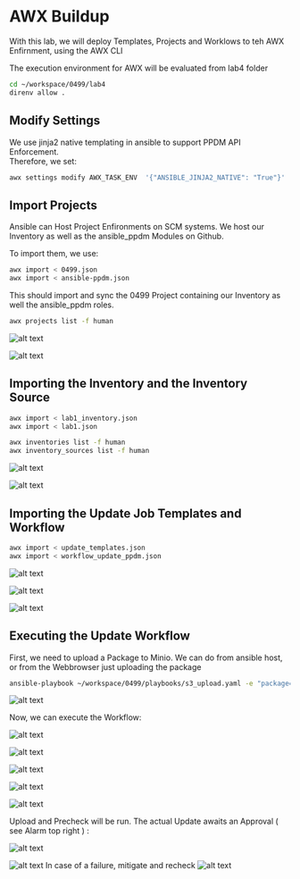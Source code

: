 # AWX Buildup
With this lab, we will deploy Templates, Projects and Worklows to teh AWX Enfirnment, using the AWX CLI  

The execution environment for AWX will be evaluated from lab4 folder

```bash
cd ~/workspace/0499/lab4
direnv allow .
```
## Modify Settings

We use jinja2 native templating in ansible to support PPDM API Enforcement.  
Therefore, we set:

```bash
awx settings modify AWX_TASK_ENV  '{"ANSIBLE_JINJA2_NATIVE": "True"}'
```

## Import Projects

Ansible can Host Project Enfironments on SCM systems. We host our Inventory as well as the ansible_ppdm Modules on Github.  

To import them, we use:

```bash
awx import < 0499.json
awx import < ansible-ppdm.json
```
This should import and sync the 0499 Project containing our Inventory as well the ansible_ppdm roles.


```bash
awx projects list -f human
```

![alt text](image.png)

![alt text](image-1.png)


## Importing the Inventory and the Inventory Source 


```bash
awx import < lab1_inventory.json
awx import < lab1.json
```

```bash
awx inventories list -f human
awx inventory_sources list -f human
```

![alt text](image-3.png)

![alt text](image-2.png)

## Importing the Update Job Templates and Workflow

```bash
awx import < update_templates.json
awx import < workflow_update_ppdm.json
```
![alt text](image-5.png)

![alt text](image-4.png)

![alt text](image-6.png)

## Executing the Update Workflow

First, we need to upload a Package to Minio. We can do from ansible host, or from the Webbrowser just uploading the package  

```bash
ansible-playbook ~/workspace/0499/playbooks/s3_upload.yaml -e "package=dellemc-ppdm-upgrade-sw-19.17.0-5.pkg" -e "local_directory=/home/admin/workspace/0499/lab4" -e "release=19.17"
```

![alt text](image-10.png)


Now, we can execute the Workflow:

![alt text](image-7.png)

![alt text](image-8.png)

![alt text](image-9.png)

![alt text](image-11.png)

![alt text](image-12.png)

Upload and Precheck will be run. The actual Update awaits an Approval ( see Alarm top right ) :  

![alt text](image-15.png)

![alt text](image-13.png)
In case of a failure, mitigate and recheck
![alt text](image-14.png)

